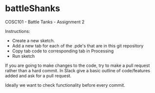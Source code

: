 # battleShanks
COSC101 - Battle Tanks - Assignment 2

Instructions:
 - Create a new sketch.
 - Add a new tab for each of the .pde's that are in this git repository
 - Copy tab code to corresponding tab in Processing
 - Run sketch

If you are going to make changes to the code, try to make a pull request rather than a hard commit.
In Slack give a basic outline of code/features added and ask for a pull request.

Ideally we want to check functionality before every commit.
